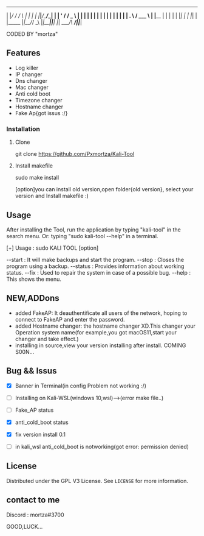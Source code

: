   _   __     _      _          ____     ____ _____   _____ __
 | |_/ /     / \     | |        |_ _|     |___|___/_\____/_\_| |
  | '  /     / _ \    | |         |  |       | |    |   | |  | |   | |   | |
  | .  \    / ___ \  | |____    | |       |  |   |   |_|  | |   |_|   | |_____
  |_|\_\_/_/   \_\ |_|_____||___|     |_|    \_____/_\ ____/|_|____|


<!-->CODED BY "mortza"
<!--The Base Tool Of The Kali-Linox-->
<!--version 0.1 -->


## Features

 * Log killer
 * IP changer
 * Dns changer
 * Mac changer
 * Anti cold boot
 * Timezone changer
 * Hostname changer
 * Fake Ap{got issus :/}
 
 ### Installation

1. Clone 
 
   git clone https://github.com/Pxmortza/Kali-Tool

2. Install makefile
 
   sudo make install

   [option]you can install old version,open folder{old version}, select your version and Install makefile :)


## Usage
 After installing the Tool, run the application by typing "kali-tool"  in the search menu.
  Or:
 typing "sudo kali-tool --help" in a terminal.

   
[+] Usage : sudo KALI TOOL [option]

 --start  :   It will make backups and start the program.
 --stop   :   Closes the program using a backup.
 --status :   Provides information about working status.
 --fix    :   Used to repair the system in case of a possible bug.
 --help   :   This shows the menu.
   

## NEW,ADDons
* added FakeAP: It deauthentificate all users of the network, hoping to connect to FakeAP and enter the password.
* added Hostname changer: the hostname changer XD.This changer your Operation system name(for example,you got macOS11,start your changer and take effect.)
* installing in source,view your version installing after install.
COMING S00N...


## Bug && Issus

- [x] Banner in Terminal(in config Problem not working :/)
- [ ] Installing on Kali-WSL(windows 10,wsl)-->(error make file..)
- [ ] Fake_AP status
- [x] anti_cold_boot status
- [x] fix version install 0.1
- [ ] in kali_wsl anti_cold_boot is notworking(got error: permission denied)


## License

Distributed under the GPL V3 License. See `LICENSE` for more information.

## contact to me
Discord : mortza#3700


GOOD,LUCK...
